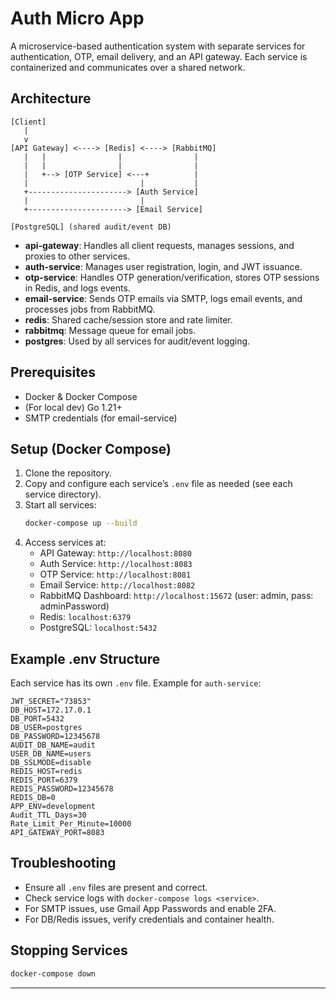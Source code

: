 # Auth Micro App

A microservice-based authentication system with separate services for authentication, OTP, email delivery, and an API gateway. Each service is containerized and communicates over a shared network.

## Architecture

```
[Client]
   |
   v
[API Gateway] <----> [Redis] <----> [RabbitMQ]
   |   |                |                |
   |   |                |                |
   |   +--> [OTP Service] <---+          |
   |                         |           |
   +----------------------> [Auth Service]
   |                         |
   +----------------------> [Email Service]

[PostgreSQL] (shared audit/event DB)
```

- **api-gateway**: Handles all client requests, manages sessions, and proxies to other services.
- **auth-service**: Manages user registration, login, and JWT issuance.
- **otp-service**: Handles OTP generation/verification, stores OTP sessions in Redis, and logs events.
- **email-service**: Sends OTP emails via SMTP, logs email events, and processes jobs from RabbitMQ.
- **redis**: Shared cache/session store and rate limiter.
- **rabbitmq**: Message queue for email jobs.
- **postgres**: Used by all services for audit/event logging.

## Prerequisites
- Docker & Docker Compose
- (For local dev) Go 1.21+
- SMTP credentials (for email-service)

## Setup (Docker Compose)

1. Clone the repository.
2. Copy and configure each service’s `.env` file as needed (see each service directory).
3. Start all services:
   ```bash
   docker-compose up --build
   ```
4. Access services at:
   - API Gateway: `http://localhost:8080`
   - Auth Service: `http://localhost:8083`
   - OTP Service: `http://localhost:8081`
   - Email Service: `http://localhost:8082`
   - RabbitMQ Dashboard: `http://localhost:15672` (user: admin, pass: adminPassword)
   - Redis: `localhost:6379`
   - PostgreSQL: `localhost:5432`

## Example .env Structure

Each service has its own `.env` file. Example for `auth-service`:
```env
JWT_SECRET="73853"
DB_HOST=172.17.0.1
DB_PORT=5432
DB_USER=postgres
DB_PASSWORD=12345678
AUDIT_DB_NAME=audit
USER_DB_NAME=users
DB_SSLMODE=disable
REDIS_HOST=redis
REDIS_PORT=6379
REDIS_PASSWORD=12345678
REDIS_DB=0
APP_ENV=development
Audit_TTL_Days=30
Rate_Limit_Per_Minute=10000
API_GATEWAY_PORT=8083
```

## Troubleshooting
- Ensure all `.env` files are present and correct.
- Check service logs with `docker-compose logs <service>`.
- For SMTP issues, use Gmail App Passwords and enable 2FA.
- For DB/Redis issues, verify credentials and container health.

## Stopping Services
```bash
docker-compose down
```

---